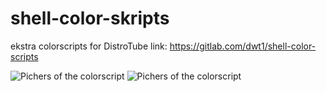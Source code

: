 # shell-color-skripts
ekstra colorscripts for DistroTube
link: https://gitlab.com/dwt1/shell-color-scripts

![Pichers of the colorscript](https://github.com/aceas24/shell-color-skripts/img/dt1.png)
![Pichers of the colorscript](https://github.com/aceas24/shell-color-skripts/img/dt2.png)
